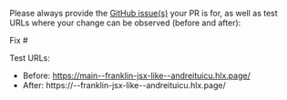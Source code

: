 Please always provide the [GitHub issue(s)](../issues) your PR is for, as well as test URLs where your change can be observed (before and after):

Fix #<gh-issue-id>

Test URLs:
- Before: https://main--franklin-jsx-like--andreituicu.hlx.page/
- After: https://<branch>--franklin-jsx-like--andreituicu.hlx.page/
